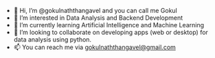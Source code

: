 - 👋 Hi, I’m @gokulnaththangavel and you can call me Gokul
- 👀 I’m interested in Data Analysis and Backend Development
- 🌱 I’m currently learning Artificial Intelligence and Machine Learning 
- 💞️ I’m looking to collaborate on developing apps (web or desktop) for data analysis using python.
- 📫 You can reach me via gokulnaththangavel@gmail.com

<!---
gokulnaththangavel/gokulnaththangavel is a ✨ special ✨ repository because its `README.md` (this file) appears on your GitHub profile.
You can click the Preview link to take a look at your changes.
--->

